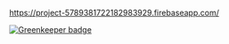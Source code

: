 https://project-5789381722182983929.firebaseapp.com/


[![Greenkeeper badge](https://badges.greenkeeper.io/chris--/mailsigns.svg)](https://greenkeeper.io/)